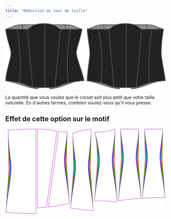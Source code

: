 ```yaml
---
title: "Réduction du tour de taille"
---
```


![Option de réduction de la taille sur Cathrin](./waistreduction.svg)

La quantité que vous voulez que le corset soit plus petit que votre taille naturelle. En d'autres termes, combien voulez-vous qu'il vous presse.

## Effet de cette option sur le motif

![Cette image montre l'effet de cette option en superposant plusieurs variantes qui ont une valeur différente pour cette option](cathrin_waistreduction_sample.svg "Effet de cette option sur le modèle")
